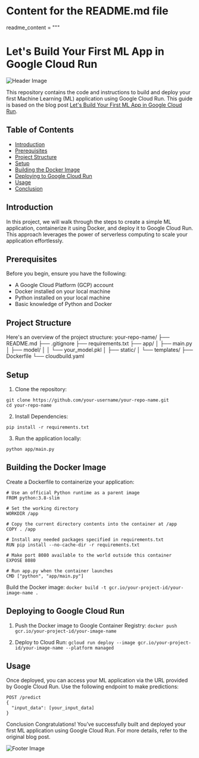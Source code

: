 # Content for the README.md file
readme_content = """
# Let's Build Your First ML App in Google Cloud Run

![Header Image](https://res.cloudinary.com/practicaldev/image/fetch/s--3J5Q5J9m--/c_imagga_scale,f_auto,fl_progressive,h_420,q_auto,w_1000/https://dev-to-uploads.s3.amazonaws.com/uploads/articles/1ol2.jpg)

This repository contains the code and instructions to build and deploy your first Machine Learning (ML) application using Google Cloud Run. This guide is based on the blog post [Let's Build Your First ML App in Google Cloud Run](https://dev.to/afrologicinsect/lets-build-your-first-ml-app-in-google-cloud-run-1ol2).

## Table of Contents
- [Introduction](#introduction)
- [Prerequisites](#prerequisites)
- [Project Structure](#project-structure)
- [Setup](#setup)
- [Building the Docker Image](#building-the-docker-image)
- [Deploying to Google Cloud Run](#deploying-to-google-cloud-run)
- [Usage](#usage)
- [Conclusion](#conclusion)

## Introduction
In this project, we will walk through the steps to create a simple ML application, containerize it using Docker, and deploy it to Google Cloud Run. This approach leverages the power of serverless computing to scale your application effortlessly.

## Prerequisites
Before you begin, ensure you have the following:
- A Google Cloud Platform (GCP) account
- Docker installed on your local machine
- Python installed on your local machine
- Basic knowledge of Python and Docker

## Project Structure
Here's an overview of the project structure:
your-repo-name/
├── README.md
├── .gitignore
├── requirements.txt
├── app/
│   ├── main.py
│   ├── model/
│   │   └── your_model.pkl
│   ├── static/
│   └── templates/
├── Dockerfile
└── cloudbuild.yaml

## Setup
1. Clone the repository:
```
git clone https://github.com/your-username/your-repo-name.git
cd your-repo-name
```

2. Install Dependencies:
```
pip install -r requirements.txt
```

3. Run the application locally:
```
python app/main.py
```

## Building the Docker Image
Create a Dockerfile to containerize your application:
```
# Use an official Python runtime as a parent image
FROM python:3.8-slim

# Set the working directory
WORKDIR /app

# Copy the current directory contents into the container at /app
COPY . /app

# Install any needed packages specified in requirements.txt
RUN pip install --no-cache-dir -r requirements.txt

# Make port 8080 available to the world outside this container
EXPOSE 8080

# Run app.py when the container launches
CMD ["python", "app/main.py"]
```

Build the Docker image:
`docker build -t gcr.io/your-project-id/your-image-name .`

## Deploying to Google Cloud Run
1. Push the Docker image to Google Container Registry:
`docker push gcr.io/your-project-id/your-image-name`

2. Deploy to Cloud Run:
`gcloud run deploy --image gcr.io/your-project-id/your-image-name --platform managed`

## Usage
Once deployed, you can access your ML application via the URL provided by Google Cloud Run. Use the following endpoint to make predictions:
```
POST /predict
{
  "input_data": [your_input_data]
}
```

Conclusion
Congratulations! You’ve successfully built and deployed your first ML application using Google Cloud Run. For more details, refer to the original blog post.

![Footer Image](https://media.dev.to/cdn-cgi/image/width=800%2Cheight=%2Cfit=scale-down%2Cgravity=auto%2Cformat=auto/https%3A%2F%2Fdev-to-uploads.s3.amazonaws.com%2Fuploads%2Farticles%2Fj02i1wvdy1wqam27yxgb.png)

